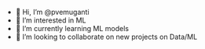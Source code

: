 - 👋 Hi, I’m @pvemuganti
- 👀 I’m interested in ML
- 🌱 I’m currently learning ML models 
- 💞️ I’m looking to collaborate on new projects on Data/ML

<!---
pvemuganti/pvemuganti is a ✨ special ✨ repository because its `README.md` (this file) appears on your GitHub profile.
You can click the Preview link to take a look at your changes.
--->
